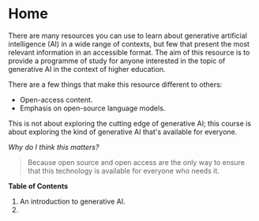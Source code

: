 # Home
There are many resources you can use to learn about generative artificial intelligence (AI) in a wide range of contexts, but few that present the most relevant information in an accessible format. The aim of this resource is to provide a programme of study for anyone interested in the topic of generative AI in the context of higher education.

There are a few things that make this resource different to others:

- Open-access content.
- Emphasis on open-source language models. 

This is not about exploring the cutting edge of generative AI; this course is about exploring the kind of generative AI that's available for everyone.

*Why do I think this matters?*

> Because open source and open access are the only way to ensure that this technology is available for everyone who needs it.

**Table of Contents**
1. An introduction to generative AI.
2. 